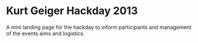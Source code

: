 Kurt Geiger Hackday 2013
=======

A mini landing page for the hackday to inform participants and management of the events aims and logistics.
